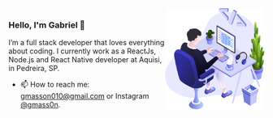 <img align="right" src="https://github.com/gmass0n/gmass0n/blob/master/images/illustration.png" height="200"/>

### Hello, I'm Gabriel 👋

I’m a full stack developer that loves everything about coding. I currently work as a ReactJs, Node.js and React Native developer at Aquisi, in Pedreira, SP. 

- 📫  How to reach me: gmasson010@gmail.com or Instagram [@gmass0n](https://www.instagram.com/gmass0n/).
